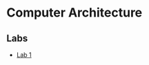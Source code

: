 # Computer Architecture

## Labs

* [Lab 1](https://git.michaeldpalmer.com/classes/computer-architecture/tree/master/CSCI_5331_Spring2017_Palmer_Lab01)